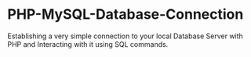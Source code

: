 # PHP-MySQL-Database-Connection
Establishing a very simple connection to your local Database Server with PHP and Interacting with it using SQL commands.
